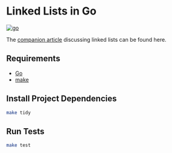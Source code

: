 # Linked Lists in Go

[![go](https://github.com/claudemuller/data-structures/actions/workflows/linked-lists.go.yml/badge.svg)](https://github.com/claudemuller/data-structures/actions/workflows/linked-lists.go.yml)

The [companion article](https://dxt.rs/category/programming/general/linked-lists) discussing linked lists can be found here.

## Requirements

- [Go](https://go.dev/)
- [make](https://www.gnu.org/software/make/)

## Install Project Dependencies

```bash
make tidy
```

## Run Tests

```bash
make test
```
